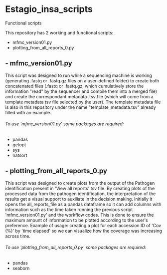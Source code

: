 # Estagio_insa_scripts
Functional scripts

This repository has 2 working and functional scripts:
- mfmc_version01.py
- plotting_from_all_reports_0.py

## - mfmc_version01.py
This script was designed to run while a sequencing machine is working (generating .fastq or .fastq.gz files on a user-defined folder) to create both concatenated files (.fastq or .fastq.gz, which cumulatively store the information "read" by the sequencer and compile them into a merged file) and create the correspondant metadata .tsv file (which will come from a template metadata tsv file selected by the user). The template metadata file is also in this repository under the name "template_metadata.tsv" already filled with an example.

###### To use 'mfmc_version01.py' some packages are required:
- pandas
- getopt
- sys
- natsort


## - plotting_from_all_reports_0.py
This script was designed to create plots from the output of the Pathogen identification present in 'View all reports' tsv file. By creating plots of the processed data from the pathogen identification, the interpretation of the results get a visual support to auxiliate in the decision making.
Initially it opens the all_reports_file as a pandas dataframe so it can add columns with information such as the time taken running the previous script 'mfmc_version01.py' and the workflow codes. This is done to ensure the maximum amount of information to be plotted according to the user's preference.
Example of usage: creating a plot for each accession ID of 'Cov (%)' by 'time elapsed' so we can visualize how the coverage was increasing across time.

###### To use 'plotting_from_all_reports_0.py' some packages are required:
- pandas
- seaborn
